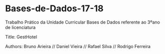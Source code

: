 # Bases-de-Dados-17-18
Trabalho Prático da Unidade Curricular Bases de Dados referente ao 3ºano de licenciatura

Title: GestHotel


Authors: Bruno Arieira // Daniel Vieira // Rafael Silva // Rodrigo Ferreira
          
